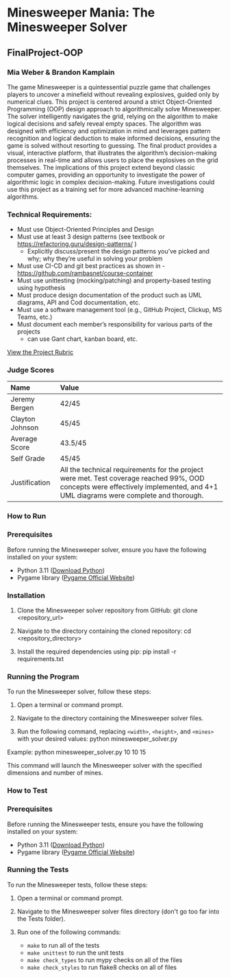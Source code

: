 # Minesweeper Mania: The Minesweeper Solver
## FinalProject-OOP
### Mia Weber & Brandon Kamplain
The game Minesweeper is a quintessential puzzle game that challenges players to uncover a minefield without revealing explosives, guided only by numerical clues. This project is centered around a strict Object-Oriented Programming (OOP) design approach to algorithmically solve Minesweeper. The solver intelligently navigates the grid, relying on the algorithm to make logical decisions and safely reveal empty spaces. The algorithm was designed with efficiency and optimization in mind and leverages pattern recognition and logical deduction to make informed decisions, ensuring the game is solved without resorting to guessing. The final product provides a visual, interactive platform, that illustrates the algorithm’s decision-making processes in real-time and allows users to place the explosives on the grid themselves. The implications of this project extend beyond classic computer games, providing an opportunity to investigate the power of algorithmic logic in complex decision-making. Future investigations could use this project as a training set for more advanced machine-learning algorithms.

### Technical Requirements:
* Must use Object-Oriented Principles and Design 
* Must use at least 3 design patterns (see textbook or https://refactoring.guru/design-patterns/  ) 
  * Explicitly discuss/present the design patterns you’ve picked and why; why they’re useful in solving your problem 
* Must use CI-CD and git best practices as shown in - https://github.com/rambasnet/course-container  
* Must use unittesting (mocking/patching) and property-based testing using hypothesis 
* Must produce design documentation of the product such as UML diagrams, API and Cod documentation, etc. 
* Must use a software management tool (e.g., GitHub Project, Clickup, MS Teams, etc.) 
* Must document each member’s responsibility for various parts of the projects
  * can use Gant chart, kanban board, etc.

 [View the Project Rubric](https://coloradomesa365-my.sharepoint.com/:w:/g/personal/rbasnet_coloradomesa_edu/ETP4ldhudzJJlO8kXxb-FfMBxdlXSNzb_OL_LQmJP0rOTA?e=aFiow0)

 ### Judge Scores

| Name | Value |
| :--- | :--- |
| Jeremy Bergen | 42/45 |
| Clayton Johnson | 45/45 |
| Average Score | 43.5/45 |
| Self Grade | 45/45 |
| Justification | All the technical requirements for the project were met. Test coverage reached 99%, OOD concepts were effectively implemented, and 4+1 UML diagrams were complete and thorough. |

### How to Run

### Prerequisites

Before running the Minesweeper solver, ensure you have the following installed on your system:

- Python 3.11 ([Download Python](https://www.python.org/))
- Pygame library ([Pygame Official Website](https://www.pygame.org/))

### Installation

1. Clone the Minesweeper solver repository from GitHub:
git clone <repository_url>

2. Navigate to the directory containing the cloned repository:
cd <repository_directory>
3. Install the required dependencies using pip:
pip install -r requirements.txt
### Running the Program

To run the Minesweeper solver, follow these steps:

1. Open a terminal or command prompt.

2. Navigate to the directory containing the Minesweeper solver files.

3. Run the following command, replacing `<width>`, `<height>`, and `<mines>` with your desired values:
python minesweeper_solver.py <width> <height> <mines>

Example:
python minesweeper_solver.py 10 10 15

This command will launch the Minesweeper solver with the specified dimensions and number of mines.

### How to Test

### Prerequisites

Before running the Minesweeper tests, ensure you have the following installed on your system:

- Python 3.11 ([Download Python](https://www.python.org/))
- Pygame library ([Pygame Official Website](https://www.pygame.org/))

### Running the Tests

To run the Minesweeper tests, follow these steps:

1. Open a terminal or command prompt.

2. Navigate to the Minesweeper solver files directory (don't go too far into the Tests folder).

3. Run one of the following commands:

   - `make` to run all of the tests
   - `make unittest` to run the unit tests
   - `make check_types` to run mypy checks on all of the files
   - `make check_styles` to run flake8 checks on all of files
